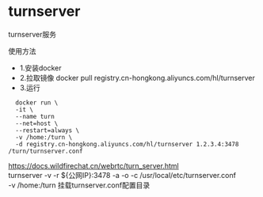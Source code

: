 # turnserver
turnserver服务

使用方法
* 1.安装docker <br>
* 2.拉取镜像 docker pull registry.cn-hongkong.aliyuncs.com/hl/turnserver <br>
* 3.运行 <br>

```
  docker run \
  -it \
  --name turn
  --net=host \
  --restart=always \
  -v /home:/turn \
  -d registry.cn-hongkong.aliyuncs.com/hl/turnserver 1.2.3.4:3478 /turn/turnserver.conf
```

https://docs.wildfirechat.cn/webrtc/turn_server.html <br>
turnserver -v -r ${公网IP}:3478 -a -o -c /usr/local/etc/turnserver.conf <br>
-v /home:/turn 挂载turnserver.conf配置目录
